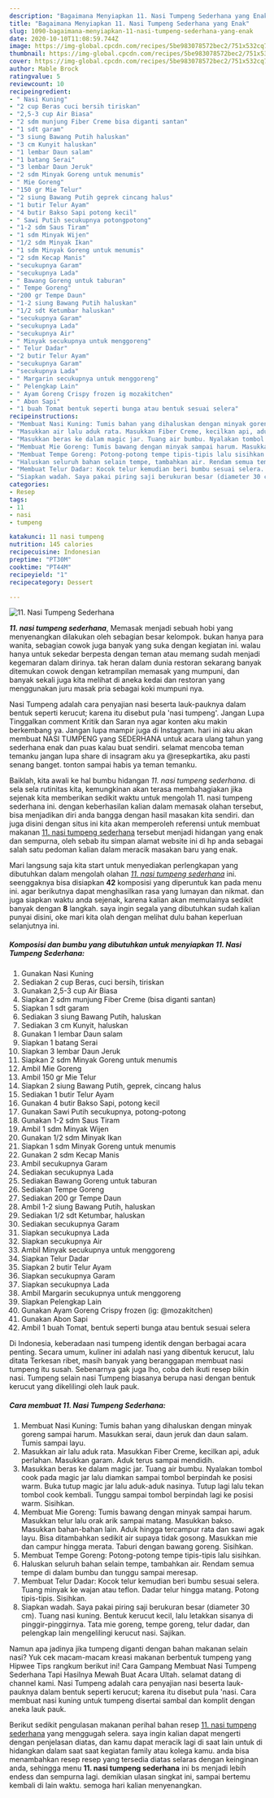 ```yaml
---
description: "Bagaimana Menyiapkan 11. Nasi Tumpeng Sederhana yang Enak"
title: "Bagaimana Menyiapkan 11. Nasi Tumpeng Sederhana yang Enak"
slug: 1090-bagaimana-menyiapkan-11-nasi-tumpeng-sederhana-yang-enak
date: 2020-10-10T11:08:59.744Z
image: https://img-global.cpcdn.com/recipes/5be983078572bec2/751x532cq70/11-nasi-tumpeng-sederhana-foto-resep-utama.jpg
thumbnail: https://img-global.cpcdn.com/recipes/5be983078572bec2/751x532cq70/11-nasi-tumpeng-sederhana-foto-resep-utama.jpg
cover: https://img-global.cpcdn.com/recipes/5be983078572bec2/751x532cq70/11-nasi-tumpeng-sederhana-foto-resep-utama.jpg
author: Mable Brock
ratingvalue: 5
reviewcount: 10
recipeingredient:
- " Nasi Kuning"
- "2 cup Beras cuci bersih tiriskan"
- "2,5-3 cup Air Biasa"
- "2 sdm munjung Fiber Creme bisa diganti santan"
- "1 sdt garam"
- "3 siung Bawang Putih haluskan"
- "3 cm Kunyit haluskan"
- "1 lembar Daun salam"
- "1 batang Serai"
- "3 lembar Daun Jeruk"
- "2 sdm Minyak Goreng untuk menumis"
- " Mie Goreng"
- "150 gr Mie Telur"
- "2 siung Bawang Putih geprek cincang halus"
- "1 butir Telur Ayam"
- "4 butir Bakso Sapi potong kecil"
- " Sawi Putih secukupnya potongpotong"
- "1-2 sdm Saus Tiram"
- "1 sdm Minyak Wijen"
- "1/2 sdm Minyak Ikan"
- "1 sdm Minyak Goreng untuk menumis"
- "2 sdm Kecap Manis"
- "secukupnya Garam"
- "secukupnya Lada"
- " Bawang Goreng untuk taburan"
- " Tempe Goreng"
- "200 gr Tempe Daun"
- "1-2 siung Bawang Putih haluskan"
- "1/2 sdt Ketumbar haluskan"
- "secukupnya Garam"
- "secukupnya Lada"
- "secukupnya Air"
- " Minyak secukupnya untuk menggoreng"
- " Telur Dadar"
- "2 butir Telur Ayam"
- "secukupnya Garam"
- "secukupnya Lada"
- " Margarin secukupnya untuk menggoreng"
- " Pelengkap Lain"
- " Ayam Goreng Crispy frozen ig mozakitchen"
- " Abon Sapi"
- "1 buah Tomat bentuk seperti bunga atau bentuk sesuai selera"
recipeinstructions:
- "Membuat Nasi Kuning: Tumis bahan yang dihaluskan dengan minyak goreng sampai harum. Masukkan serai, daun jeruk dan daun salam. Tumis sampai layu."
- "Masukkan air lalu aduk rata. Masukkan Fiber Creme, kecilkan api, aduk perlahan. Masukkan garam. Aduk terus sampai mendidih."
- "Masukkan beras ke dalam magic jar. Tuang air bumbu. Nyalakan tombol cook pada magic jar lalu diamkan sampai tombol berpindah ke posisi warm. Buka tutup magic jar lalu aduk-aduk nasinya. Tutup lagi lalu tekan tombol cook kembali. Tunggu sampai tombol berpindah lagi ke posisi warm. Sisihkan."
- "Membuat Mie Goreng: Tumis bawang dengan minyak sampai harum. Masukkan telur lalu orak arik sampai matang. Masukkan bakso. Masukkan bahan-bahan lain. Aduk hingga tercampur rata dan sawi agak layu. Bisa ditambahkan sedikit air supaya tidak gosong. Masukkan mie dan campur hingga merata. Taburi dengan bawang goreng. Sisihkan."
- "Membuat Tempe Goreng: Potong-potong tempe tipis-tipis lalu sisihkan."
- "Haluskan seluruh bahan selain tempe, tambahkan air. Rendam semua tempe di dalam bumbu dan tunggu sampai meresap."
- "Membuat Telur Dadar: Kocok telur kemudian beri bumbu sesuai selera. Tuang minyak ke wajan atau teflon. Dadar telur hingga matang. Potong tipis-tipis. Sisihkan."
- "Siapkan wadah. Saya pakai piring saji berukuran besar (diameter 30 cm). Tuang nasi kuning. Bentuk kerucut kecil, lalu letakkan sisanya di pinggir-pinggirnya. Tata mie goreng, tempe goreng, telur dadar, dan pelengkap lain mengelilingi kerucut nasi. Sajikan."
categories:
- Resep
tags:
- 11
- nasi
- tumpeng

katakunci: 11 nasi tumpeng 
nutrition: 145 calories
recipecuisine: Indonesian
preptime: "PT30M"
cooktime: "PT44M"
recipeyield: "1"
recipecategory: Dessert

---
```



![11. Nasi Tumpeng Sederhana](https://img-global.cpcdn.com/recipes/5be983078572bec2/751x532cq70/11-nasi-tumpeng-sederhana-foto-resep-utama.jpg)

<b><i>11. nasi tumpeng sederhana</i></b>, Memasak menjadi sebuah hobi yang menyenangkan dilakukan oleh sebagian besar kelompok. bukan hanya para wanita, sebagian cowok juga banyak yang suka dengan kegiatan ini. walau hanya untuk sekedar berpesta dengan teman atau memang sudah menjadi kegemaran dalam dirinya. tak heran dalam dunia restoran sekarang banyak ditemukan cowok dengan ketrampilan memasak yang mumpuni, dan banyak sekali juga kita melihat di aneka kedai dan restoran yang menggunakan juru masak pria sebagai koki mumpuni nya.

Nasi Tumpeng adalah cara penyajian nasi beserta lauk-pauknya dalam bentuk seperti kerucut; karena itu disebut pula &#39;nasi tumpeng&#39;. Jangan Lupa Tinggalkan comment Kritik dan Saran nya agar konten aku makin berkembang ya. Jangan lupa mampir juga di Instagram. hari ini aku akan membuat NASI TUMPENG yang SEDERHANA untuk acara ulang tahun yang sederhana enak dan puas kalau buat sendiri. selamat mencoba teman temanku jangan lupa share di insagram aku ya @resepkartika, aku pasti senang banget. tonton sampai habis ya teman temanku.

Baiklah, kita awali ke hal bumbu hidangan <i>11. nasi tumpeng sederhana</i>. di sela sela rutinitas kita, kemungkinan akan terasa membahagiakan jika sejenak kita memberikan sedikit waktu untuk mengolah 11. nasi tumpeng sederhana ini. dengan keberhasilan kalian dalam memasak olahan tersebut, bisa menjadikan diri anda bangga dengan hasil masakan kita sendiri. dan juga disini dengan situs ini kita akan memperoleh referensi untuk membuat makanan <u>11. nasi tumpeng sederhana</u> tersebut menjadi hidangan yang enak dan sempurna, oleh sebab itu simpan alamat website ini di hp anda sebagai salah satu pedoman kalian dalam meracik masakan baru yang enak.


Mari langsung saja kita start untuk menyediakan perlengkapan yang dibutuhkan dalam mengolah olahan <u><i>11. nasi tumpeng sederhana</i></u> ini. seenggaknya bisa disiapkan <b>42</b> komposisi yang diperuntuk kan pada menu ini. agar berikutnya dapat menghasilkan rasa yang lumayan dan nikmat. dan juga siapkan waktu anda sejenak, karena kalian akan memulainya sedikit banyak dengan <b>8</b> langkah. saya ingin segala yang dibutuhkan sudah kalian punyai disini, oke mari kita olah dengan melihat dulu bahan keperluan selanjutnya ini.

<!--inarticleads1-->

##### Komposisi dan bumbu yang dibutuhkan untuk menyiapkan 11. Nasi Tumpeng Sederhana:

1. Gunakan  Nasi Kuning
1. Sediakan 2 cup Beras, cuci bersih, tiriskan
1. Gunakan 2,5-3 cup Air Biasa
1. Siapkan 2 sdm munjung Fiber Creme (bisa diganti santan)
1. Siapkan 1 sdt garam
1. Sediakan 3 siung Bawang Putih, haluskan
1. Sediakan 3 cm Kunyit, haluskan
1. Gunakan 1 lembar Daun salam
1. Siapkan 1 batang Serai
1. Siapkan 3 lembar Daun Jeruk
1. Siapkan 2 sdm Minyak Goreng untuk menumis
1. Ambil  Mie Goreng
1. Ambil 150 gr Mie Telur
1. Siapkan 2 siung Bawang Putih, geprek, cincang halus
1. Sediakan 1 butir Telur Ayam
1. Gunakan 4 butir Bakso Sapi, potong kecil
1. Gunakan  Sawi Putih secukupnya, potong-potong
1. Gunakan 1-2 sdm Saus Tiram
1. Ambil 1 sdm Minyak Wijen
1. Gunakan 1/2 sdm Minyak Ikan
1. Siapkan 1 sdm Minyak Goreng untuk menumis
1. Gunakan 2 sdm Kecap Manis
1. Ambil secukupnya Garam
1. Sediakan secukupnya Lada
1. Sediakan  Bawang Goreng untuk taburan
1. Sediakan  Tempe Goreng
1. Sediakan 200 gr Tempe Daun
1. Ambil 1-2 siung Bawang Putih, haluskan
1. Sediakan 1/2 sdt Ketumbar, haluskan
1. Sediakan secukupnya Garam
1. Siapkan secukupnya Lada
1. Siapkan secukupnya Air
1. Ambil  Minyak secukupnya untuk menggoreng
1. Siapkan  Telur Dadar
1. Siapkan 2 butir Telur Ayam
1. Siapkan secukupnya Garam
1. Siapkan secukupnya Lada
1. Ambil  Margarin secukupnya untuk menggoreng
1. Siapkan  Pelengkap Lain
1. Gunakan  Ayam Goreng Crispy frozen (ig: @mozakitchen)
1. Gunakan  Abon Sapi
1. Ambil 1 buah Tomat, bentuk seperti bunga atau bentuk sesuai selera


Di Indonesia, keberadaan nasi tumpeng identik dengan berbagai acara penting. Secara umum, kuliner ini adalah nasi yang dibentuk kerucut, lalu ditata Terkesan ribet, masih banyak yang beranggapan membuat nasi tumpeng itu susah. Sebenarnya gak juga lho, coba deh ikuti resep bikin nasi. Tumpeng selain nasi Tumpeng biasanya berupa nasi dengan bentuk kerucut yang dikelilingi oleh lauk pauk. 

<!--inarticleads2-->

##### Cara membuat 11. Nasi Tumpeng Sederhana:

1. Membuat Nasi Kuning: Tumis bahan yang dihaluskan dengan minyak goreng sampai harum. Masukkan serai, daun jeruk dan daun salam. Tumis sampai layu.
1. Masukkan air lalu aduk rata. Masukkan Fiber Creme, kecilkan api, aduk perlahan. Masukkan garam. Aduk terus sampai mendidih.
1. Masukkan beras ke dalam magic jar. Tuang air bumbu. Nyalakan tombol cook pada magic jar lalu diamkan sampai tombol berpindah ke posisi warm. Buka tutup magic jar lalu aduk-aduk nasinya. Tutup lagi lalu tekan tombol cook kembali. Tunggu sampai tombol berpindah lagi ke posisi warm. Sisihkan.
1. Membuat Mie Goreng: Tumis bawang dengan minyak sampai harum. Masukkan telur lalu orak arik sampai matang. Masukkan bakso. Masukkan bahan-bahan lain. Aduk hingga tercampur rata dan sawi agak layu. Bisa ditambahkan sedikit air supaya tidak gosong. Masukkan mie dan campur hingga merata. Taburi dengan bawang goreng. Sisihkan.
1. Membuat Tempe Goreng: Potong-potong tempe tipis-tipis lalu sisihkan.
1. Haluskan seluruh bahan selain tempe, tambahkan air. Rendam semua tempe di dalam bumbu dan tunggu sampai meresap.
1. Membuat Telur Dadar: Kocok telur kemudian beri bumbu sesuai selera. Tuang minyak ke wajan atau teflon. Dadar telur hingga matang. Potong tipis-tipis. Sisihkan.
1. Siapkan wadah. Saya pakai piring saji berukuran besar (diameter 30 cm). Tuang nasi kuning. Bentuk kerucut kecil, lalu letakkan sisanya di pinggir-pinggirnya. Tata mie goreng, tempe goreng, telur dadar, dan pelengkap lain mengelilingi kerucut nasi. Sajikan.


Namun apa jadinya jika tumpeng diganti dengan bahan makanan selain nasi? Yuk cek macam-macam kreasi makanan berbentuk tumpeng yang Hipwee Tips rangkum berikut ini! Cara Gampang Membuat Nasi Tumpeng Sederhana Tapi Hasilnya Mewah Buat Acara Ultah. selamat datang di channel kami. Nasi Tumpeng adalah cara penyajian nasi beserta lauk-pauknya dalam bentuk seperti kerucut; karena itu disebut pula &#39;nasi. Cara membuat nasi kuning untuk tumpeng disertai sambal dan komplit dengan aneka lauk pauk. 

Berikut sedikit pengulasan makanan perihal bahan resep <u>11. nasi tumpeng sederhana</u> yang menggugah selera. saya ingin kalian dapat mengerti dengan penjelasan diatas, dan kamu dapat meracik lagi di saat lain untuk di hidangkan dalam saat saat kegiatan family atau kolega kamu. anda bisa menambahkan resep resep yang tersedia diatas selaras dengan keinginan anda, sehingga menu <b>11. nasi tumpeng sederhana</b> ini bs menjadi lebih endess dan sempurna lagi. demikian ulasan singkat ini, sampai bertemu kembali di lain waktu. semoga hari kalian menyenangkan.
